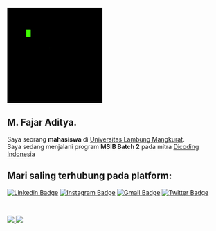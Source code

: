 <img src="https://github.com/mfajaraditya/mfajaraditya/blob/main/coding_function.gif"><br>
## M. Fajar Aditya.

Saya seorang **mahasiswa** di [Universitas Lambung Mangkurat](https://ulm.ac.id/id/). <br>
Saya sedang menjalani program **MSIB Batch 2** pada mitra [Dicoding Indonesia](https://www.dicoding.com)
## Mari saling terhubung pada platform: <br>

[![Linkedin Badge](https://img.shields.io/badge/-mfajaraditya-blue?style=flat-square&logo=Linkedin&logoColor=white&link=https://www.linkedin.com/in/m-fajar-aditya-b44578231/)](https://www.linkedin.com/in/m-fajar-aditya-b44578231/)
[![Instagram Badge](https://img.shields.io/badge/-mfajaraditya01-purple?style=flat-square&logo=instagram&logoColor=white&link=https://www.instagram.com/mfajaraditya01/)](https://www.instagram.com/mfajaraditya01/)
[![Gmail Badge](https://img.shields.io/badge/-mfajaraditya13@gmail.com-c14438?style=flat-square&logo=Gmail&logoColor=white&link=mailto:mfajaraditya13@gmail.com)](mailto:mfajaraditya13@gmail.com)
[![Twitter Badge](https://img.shields.io/twitter/url?label=HajiFajar43&style=social&url=https%3A%2F%2Ftwitter.com%2FHajiFajar43)](https://twitter.com/HajiFajar43)

<br>
<p align="left">
<a href="https://github.com/mfajaraditya">
  <img height="180em" src="https://github-readme-stats-eight-theta.vercel.app/api?username=mfajaraditya&show_icons=true&theme=algolia&include_all_commits=true&count_private=true"/>
  <img height="180em" src="https://github-readme-stats-eight-theta.vercel.app/api/top-langs/?username=mfajaraditya&layout=compact&langs_count=8&theme=algolia"/>
</a>
</p>


<!--
**mfajaraditya/mfajaraditya** is a ✨ _special_ ✨ repository because its `README.md` (this file) appears on your GitHub profile.

Here are some ideas to get you started:

- 🔭 I’m currently working on ...
- 🌱 I’m currently learning ...
- 👯 I’m looking to collaborate on ...
- 🤔 I’m looking for help with ...
- 💬 Ask me about ...
- 📫 How to reach me: ...
- 😄 Pronouns: ...
- ⚡ Fun fact: ...
-->

